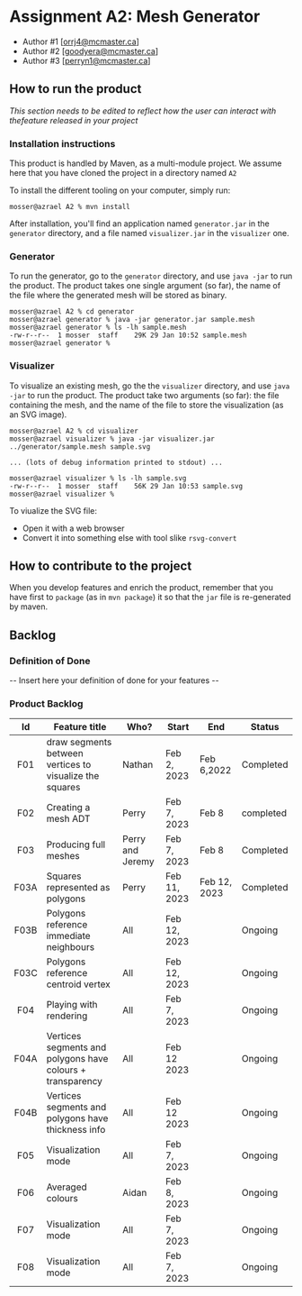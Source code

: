 # Assignment A2: Mesh Generator

  - Author #1 [orrj4@mcmaster.ca]
  - Author #2 [goodyera@mcmaster.ca]
  - Author #3 [perryn1@mcmaster.ca]

## How to run the product

_This section needs to be edited to reflect how the user can interact with thefeature released in your project_

### Installation instructions

This product is handled by Maven, as a multi-module project. We assume here that you have cloned the project in a directory named `A2`

To install the different tooling on your computer, simply run:

```
mosser@azrael A2 % mvn install
```

After installation, you'll find an application named `generator.jar` in the `generator` directory, and a file named `visualizer.jar` in the `visualizer` one. 

### Generator

To run the generator, go to the `generator` directory, and use `java -jar` to run the product. The product takes one single argument (so far), the name of the file where the generated mesh will be stored as binary.

```
mosser@azrael A2 % cd generator 
mosser@azrael generator % java -jar generator.jar sample.mesh
mosser@azrael generator % ls -lh sample.mesh
-rw-r--r--  1 mosser  staff    29K 29 Jan 10:52 sample.mesh
mosser@azrael generator % 
```

### Visualizer

To visualize an existing mesh, go the the `visualizer` directory, and use `java -jar` to run the product. The product take two arguments (so far): the file containing the mesh, and the name of the file to store the visualization (as an SVG image).

```
mosser@azrael A2 % cd visualizer 
mosser@azrael visualizer % java -jar visualizer.jar ../generator/sample.mesh sample.svg

... (lots of debug information printed to stdout) ...

mosser@azrael visualizer % ls -lh sample.svg
-rw-r--r--  1 mosser  staff    56K 29 Jan 10:53 sample.svg
mosser@azrael visualizer %
```
To viualize the SVG file:

  - Open it with a web browser
  - Convert it into something else with tool slike `rsvg-convert`

## How to contribute to the project

When you develop features and enrich the product, remember that you have first to `package` (as in `mvn package`) it so that the `jar` file is re-generated by maven.

## Backlog

### Definition of Done

-- Insert here your definition of done for your features --

### Product Backlog

| Id | Feature title | Who? | Start | End | Status |
|:--:|---------------|------|-------|-----|--------|
|  F01 |draw	segments	between	vertices	to	visualize	the	squares|  Nathan    | Feb 2, 2023      |   Feb 6,2022  | Completed  |
|  F02 |Creating	a mesh	ADT|  Perry    | Feb 7, 2023      | Feb 8   | completed  |
|  F03 |Producing	full meshes|  Perry and Jeremy   | Feb 7, 2023      |  Feb 8  | Completed  |
|  F03A| Squares represented as polygons | Perry | Feb 11, 2023| Feb 12, 2023| Completed|
|  F03B| Polygons reference immediate neighbours| All | Feb 12, 2023| | Ongoing|
|  F03C| Polygons reference centroid vertex| All | Feb 12, 2023| | Ongoing |
|  F04 |Playing	with rendering|  All    | Feb 7, 2023      |    | Ongoing  |
|  F04A| Vertices segments and polygons have colours + transparency| All | Feb 12 2023 | | Ongoing|
|  F04B| Vertices segments and polygons have thickness info | All | Feb 12 2023 | | Ongoing|
|  F05 |Visualization mode|  All    | Feb 7, 2023      |  | Ongoing  |
|  F06 |Averaged colours |  Aidan    | Feb 8, 2023      |  | Ongoing  |
|  F07 |Visualization mode|  All    | Feb 7, 2023      |  | Ongoing  |
|  F08 |Visualization mode|  All    | Feb 7, 2023      |  | Ongoing  |



